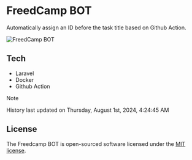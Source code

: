 # FreedCamp BOT

Automatically assign an ID before the task title based on Github Action.

![FreedCamp BOT](https://repository-images.githubusercontent.com/737932867/7d34798b-2680-471c-b089-a78a718d3d6a)

## Tech

- Laravel
- Docker
- Github Action

> [!NOTE]  
> History last updated on Thursday, August 1st, 2024, 4:24:45 AM

## License

The Freedcamp BOT is open-sourced software licensed under the [MIT license](https://opensource.org/licenses/MIT).
